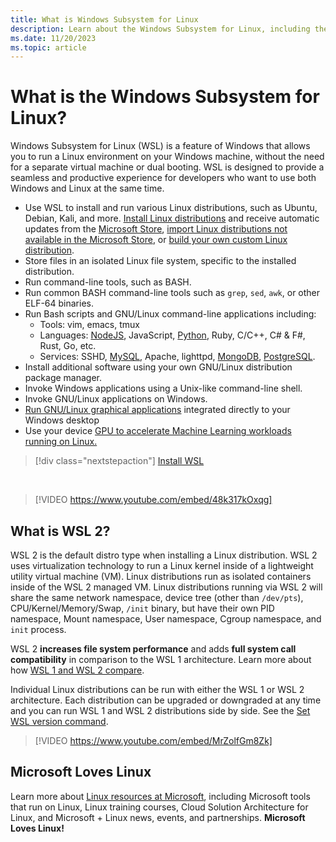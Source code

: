 ```yaml
---
title: What is Windows Subsystem for Linux 
description: Learn about the Windows Subsystem for Linux, including the different versions and ways you can use them. Microsoft Loves Linux.
ms.date: 11/20/2023
ms.topic: article
---
```


# What is the Windows Subsystem for Linux?

Windows Subsystem for Linux (WSL) is a feature of Windows that allows you to run a Linux environment on your Windows machine, without the need for a separate virtual machine or dual booting.  WSL is designed to provide a seamless and productive experience for developers who want to use both Windows and Linux at the same time.

- Use WSL to install and run various Linux distributions, such as Ubuntu, Debian, Kali, and more. [Install Linux distributions](./install.md) and receive automatic updates from the [Microsoft Store](./compare-versions.md#wsl-in-the-microsoft-store), [import Linux distributions not available in the Microsoft Store](./use-custom-distro.md), or [build your own custom Linux distribution](./build-custom-distro.md).
- Store files in an isolated Linux file system, specific to the installed distribution.
- Run command-line tools, such as BASH.
- Run common BASH command-line tools such as `grep`, `sed`, `awk`, or other ELF-64 binaries.
- Run Bash scripts and GNU/Linux command-line applications including:  
  - Tools: vim, emacs, tmux
  - Languages: [NodeJS](/windows/nodejs/setup-on-wsl2), JavaScript, [Python](/windows/python/web-frameworks), Ruby, C/C++, C# & F#, Rust, Go, etc.
  - Services: SSHD, [MySQL](./tutorials/wsl-database.md), Apache, lighttpd, [MongoDB](./tutorials/wsl-database.md), [PostgreSQL](./tutorials/wsl-database.md).
- Install additional software using your own GNU/Linux distribution package manager.
- Invoke Windows applications using a Unix-like command-line shell.
- Invoke GNU/Linux applications on Windows.
- [Run GNU/Linux graphical applications](./tutorials/gui-apps.md) integrated directly to your Windows desktop
- Use your device [GPU to accelerate Machine Learning workloads running on Linux.](./tutorials/gpu-compute.md)

> [!div class="nextstepaction"]
> [Install WSL](install.md)

<br>

> [!VIDEO https://www.youtube.com/embed/48k317kOxqg]

## What is WSL 2?

WSL 2 is the default distro type when installing a Linux distribution. WSL 2 uses virtualization technology to run a Linux kernel inside of a lightweight utility virtual machine (VM). Linux distributions run as isolated containers inside of the WSL 2 managed VM. Linux distributions running via WSL 2 will share the same network namespace, device tree (other than `/dev/pts`), CPU/Kernel/Memory/Swap, `/init` binary, but have their own PID namespace, Mount namespace, User namespace, Cgroup namespace, and `init` process. 

WSL 2 **increases file system performance** and adds **full system call compatibility** in comparison to the WSL 1 architecture. Learn more about how [WSL 1 and WSL 2 compare](./compare-versions.md). 

Individual Linux distributions can be run with either the WSL 1 or WSL 2 architecture. Each distribution can be upgraded or downgraded at any time and you can run WSL 1 and WSL 2 distributions side by side. See the [Set WSL version command](/windows/wsl/basic-commands#set-default-wsl-version).

> [!VIDEO https://www.youtube.com/embed/MrZolfGm8Zk]

## Microsoft Loves Linux

Learn more about [Linux resources at Microsoft](/linux), including Microsoft tools that run on Linux, Linux training courses, Cloud Solution Architecture for Linux, and Microsoft + Linux news, events, and partnerships. **Microsoft Loves Linux!**
